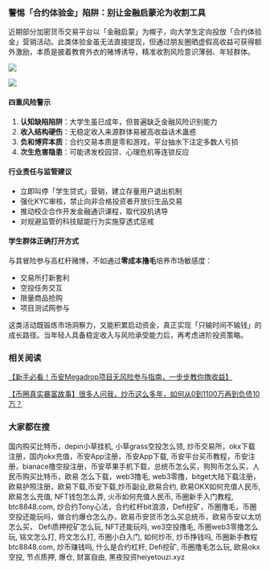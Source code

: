 ### 警惕「合约体验金」陷阱：别让金融启蒙沦为收割工具

近期部分加密货币交易平台以「金融启蒙」为幌子，向大学生定向投放「合约体验金」营销活动。此类体验金虽无法直接提现，但通过朋友圈晒虚假高收益可获得额外激励，本质是披着教育外衣的赌博诱导，精准收割风险意识薄弱、年轻群体。

[![](https://307e939.webp.li/20250414144643302.png)](https://btc8848.com/top-10-exchanges)

[![](https://307e939.webp.li/20250414135532536.png)](https://btc8848.com/top-10-exchanges)

#### 四重风险警示
1. **认知缺陷陷阱**：大学生虽已成年，但普遍缺乏金融风险识别能力
2. **收入结构硬伤**：无稳定收入来源群体易被高收益话术蛊惑
3. **负和博弈本质**：合约交易本质是零和游戏，平台抽水下注定多数人亏损
4. **次生危害隐患**：可能诱发校园贷、心理危机等连锁反应

#### 行业责任与监管建议
- 立即叫停「学生贷式」营销，建立存量用户退出机制
- 强化KYC审核，禁止向非合格投资者开放衍生品交易
- 推动校企合作开发金融通识课程，取代投机诱导
- 对规避监管的科技赋能行为实施穿透式惩戒

#### 学生群体正确打开方式
与其冒险参与高杠杆赌博，不如通过**零成本撸毛**培养市场敏感度：
- 交易所打新套利
- 空投任务交互
- 限量商品抢购
- 项目测试网参与

这类活动既锻炼市场洞察力，又能积累启动资金，真正实现「只输时间不输钱」的成长路径。当年轻人具备稳定收入与风险承受能力后，再考虑进阶投资策略。

### 相关阅读
[【新手必看！币安Megadrop项目无风险参与指南，一步步教你撸收益】](https://btc8848.com/bianace-megadrop/)

[【币圈真实暴富故事】很多人问我，炒币这么多年，如何从0到1100万再到负债10万？](https://heiyetouzi.xyz/biquanstory001/)

### 大家都在搜
国内购买比特币，depin小草挂机, 小草grass空投怎么领, 炒币交易所，okx下载注册，国内okx充值，币安App注册，币安App下载, 币安平台买币教程，币安注册，bianace撸空投注册，币安苹果手机下载，总统币怎么买，狗狗币怎么买，人民币购买比特币，欧易 怎么下载，web3撸毛, web3零撸，bitget大陆下载注册，欧易护照注册，欧易下载,币安下载,炒币副业,欧易合约, 欧易OKX如何充值人民币, 欧易怎么充值, NFT钱包怎么弄, 火币如何充值人民币, 币圈新手入门教程, btc8848.com, 炒合约Tony心法，合约杠杆bit浪浪，Defi挖矿，币圈撸毛，币圈空投还能玩吗，做合约爆仓怎么办，欧易币安货币怎么买总统币，欧易币安以太坊怎么买， Defi质押挖矿怎么玩, NFT还能玩吗, we3空投撸毛, 币圈web3零撸怎么玩, 铭文怎么打, 符文怎么打, 币圈小白入门, 如何炒币, 炒币挣钱吗, 币圈新手教程btc8848.com, 炒币赚钱吗, 什么是合约杠杆, Defi挖矿, 币圈撸毛怎么玩, 欧易okx空投, 节点质押, 爆仓, 财富自由, 黑夜投资heiyetouzi.xyz